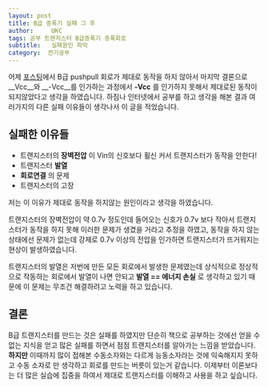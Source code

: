```yaml
---
layout: post
title: B급 증폭기 실패 그 후
author:     UKC
tags: 공부 트랜지스터 B급증폭기 증폭회로
subtitle:  	실패원인 파악
category:  전기공부
---
```


어제 [포스팅](https://fbqweasd.github.io/전기공부/2019/01/28/B_pushpull/)에서 B급 pushpull 회로가 제대로 동작을 하지 않아서 마지막 결론으로 __Vcc__와 __-Vcc__를 인가하는 과정에서 __-Vcc__ 를 인가하지 못해서 제대로된 동작이 되지않았다고 생각을 하였습니다. 하짐나 인터넷에서 공부를 하고 생각을 해본 결과 여러가지의 다른 실패 이유들이 생각나서 이 글을 적었습니다.

## 실패한 이유들

* 트랜지스터의 __장벽전압__ 이 Vin의 신호보다 휠신 커서 트랜지스터가 동작을 안한다!
* 트랜지스터 __발열__ 
* __회로연결__ 의 문제
* 트랜지스터의 고장

저는 이 이유가 제대로 동작을 하지않는 원인이라고 생각을 하였습니다.

트랜지스터의 장벽전압이 약 0.7v 정도인데 들어오는 신호가 0.7v 보다 작아서 트랜지스터가 동작을 하지 못해 이러한 문제가 생겼을 거라고 추정을 하였고, 동작을 하지 않는 상태에선 문제가 없는데 강제로 0.7v 이상의 전압을 인가하면 트랜지스터가 뜨거워지는 현상이 발생하였습니다.

트랜지스터의 발열은 저번에 만든 모든 회로에서 발생한 문제였는데 상식적으로 정상적으로 작동하는 회로에서 발열이 나면 안되고 __발열 == 에너지 손실__ 로 생각하고 있기 때문에 이 문제는 무조건 해결하려고 노력을 하고 있습니다.

## 결론  

B급 트랜지스터를 만드는 것은 실패를 하였지만 단순히 책으로 공부하는 것에선 얻을 수 없는 지식을 얻고 많은 실패를 하면서 점점 트랜지스터를 알아가는 느낌을 받았습니다. __하지만__ 이때까지 많이 접해본 수동소자와는 다르게 능동소자라는 것에 익숙해지지 못하고 수동 소자로 만 생각하고 회로를 만드는 버릇이 있는거 같습니다. 이제부터 이론보다는 더 많은 실습에 집중을 하여서 제대로 트랜지스터를 이해하고 사용을 하고 싶습니다.